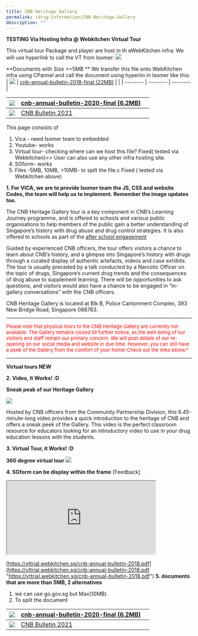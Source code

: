 ```yaml
---
title: CNB Heritage Gallery
permalink: /drug-information/CNB-Heritage-Gallery
description: ""
---
```

**TESTING Via Hosting Infra @ Webkitchen**
**Virtual Tour**

This virtual tour Package and player are host in th eWebKitchen infra: We will use hyperlink to call the VT from Isomer:
<a href="https://vttrial.webkitchen.sg/cnb-360vt-test/" target="_blank"> ![](/images/virtual.jpg)</a>


**Documents with Size >=5MB
**
We transfer this file onto WebKitchen infra using CPannel and call the document using hyperlin in Isomer like this:
| ![](/images/Cnb-annual-bulletin-2020-final.jpg) | [cnb-annual-bulletin-2018-final (22MB)](https://vttrial.webkitchen.sg/cnb-annual-bulletin-2018.pdf) |  |
| -------- | -------- | -------- |

| ![](/images/Cnb-annual-bulletin-2020-final.jpg) | [cnb-annual-bulletin-2020-final (6.2MB)](https://go.gov.sg/inrm36) |  |
| -------- | -------- | -------- |
|  ![](/images/CNB%20Annual%20Bulletin%202012.jpg) |[CNB Bulletin 2021](/files/central-narcotics-bureau-(cnb)-bulletin-2012-final-(2).pdf)



This page consists of 
1. Vica - need Isomer team to embedded
2. Youtube- works
3. Virtual tour- checking where can we host this file? Fixed( tested via Webkitchen)>> User can also use any other infra hosting site.  
4. SGform- works
5. Files -5MB, 10MB, >10MB- to spilt the file.c  Fixed ( tested via Webkitchen above)





**1.  For VICA, we are to provide Isomer team the JS, CSS and website Codes, the team will help us to implement.  Remember the image updates too.**

The CNB Heritage Gallery tour is a key component in CNB’s Learning Journey programme, and is offered to schools and various public organisations to help members of the public gain a better understanding of Singapore’s history with drug abuse and drug control strategies. It is also offered to schools as part of the [after school engagement](https://www.cnb.gov.sg/educational-resources/core-programmes/after-school-engagement-programme)

Guided by experienced CNB officers, the tour offers visitors a chance to learn about CNB’s history, and a glimpse into Singapore’s history with drugs through a curated display of authentic artefacts, videos and case exhibits. The tour is usually preceded by a talk conducted by a Narcotic Officer on the topic of drugs, Singapore’s current drug trends and the consequences of drug abuse to supplement learning. There will be opportunities to ask questions, and visitors would also have a chance to be engaged in “in-gallery conversations” with the CNB officers.

CNB Heritage Gallery is located at Blk B, Police Cantonment Complex, 393 New Bridge Road, Singapore 088763.
______
<font color=#FF0000 size=2> 
Please note that physical tours to the CNB Heritage Gallery are currently not available. The Gallery remains closed till further notice, as the well-being of our visitors and staff remain our primary concern. We will post details of our re-opening on our social media and website in due time. However, you can still have a peek of the Gallery from the comfort of your home! Check out the links below.*</font>

______________

**Virtual tours NEW**

**2. Video, It Works! :D**

**Sneak peak of our Heritage Gallery**

<a href="https://youtu.be/OTs-Yb35V2s" target="_blank"> ![](/images/CNBHeritaheGalleryVideo.jpg)</a>

Hosted by CNB officers from the Community Partnership Division, this 6.45-minute-long video provides a quick introduction to the heritage of CNB and offers a sneak peek of the Gallery.
This video is the perfect classroom resource for educators looking for an introductory video to use in your drug education lessons with the students.


**3. Virtual Tour, it Works! :D**

**360 degree virtual tour**
<a href="https://www.cnb.gov.sg/heritage-gallery-virtual-tour" target="_blank"> ![](/images/virtual.jpg)</a>
	
**4. SGform can be display within the frame**
[Feedback]
<iframe style="width:80%;height:200px" src="https://form.gov.sg/62ac140d2a353600112329a6" id="iframe3" target="_blank"></iframe>



[https://vttrial.webkitchen.sg/cnb-annual-bulletin-2018.pdf](https://vttrial.webkitchen.sg/cnb-annual-bulletin-2018.pdf "https://vttrial.webkitchen.sg/cnb-annual-bulletin-2018.pdf")
**5. documents that are more than 5MB, 2 alternatives**
1. we can use go.gov.sg but Max(10MB). 
2. To split the document


| ![](/images/Cnb-annual-bulletin-2020-final.jpg) | [cnb-annual-bulletin-2020-final (6.2MB)](https://go.gov.sg/inrm36) |  |
| -------- | -------- | -------- |
|  ![](/images/CNB%20Annual%20Bulletin%202012.jpg) |[CNB Bulletin 2021](/files/central-narcotics-bureau-(cnb)-bulletin-2012-final-(2).pdf)